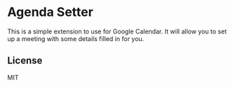 # Agenda Setter

This is a simple extension to use for Google Calendar. It will allow you to set up a meeting with some details filled in for you.

## License

MIT
